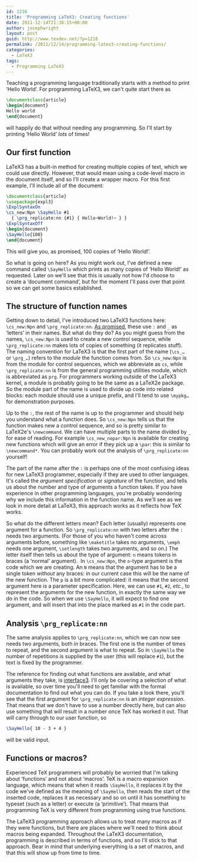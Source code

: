 ```yaml
---
id: 1216
title: 'Programming LaTeX3: Creating functions'
date: 2011-12-14T21:38:15+00:00
author: josephwright
layout: post
guid: http://www.texdev.net/?p=1216
permalink: /2011/12/14/programming-latex3-creating-functions/
categories:
  - LaTeX3
tags:
  - Programming LaTeX3
---
```

Teaching a programming language traditionally starts with a method to print ‘Hello World’. For programming LaTeX3, we can't quite start there as

```latex
\documentclass{article}
\begin{document}
Hello world
\end{document}
```

will happily do that without needing any programming. So I'll start by printing ‘Hello World’ _lots_ of times!

## Our first function

LaTeX3 has a built-in method for creating multiple copies of text, which we could use directly. However, that would mean using a code-level macro in the document itself, and so I'll create a wrapper macro. For this first example, I'll include all of the document:

```latex
\documentclass{article}
\usepackage{expl3}
\ExplSyntaxOn
\cs_new:Npn \SayHello #1
  { \prg_replicate:nn {#1} { Hello~World!~ } }
\ExplSyntaxOff
\begin{document}
\SayHello{100}
\end{document}
```

This will give you, as promised, 100 copies of ‘Hello World!’.

So what is going on here? As you might work out, I've defined a new command called `\SayHello` which prints as many copies of ‘Hello World!’ as requested. Later on we'll see that this is usually not how I'd choose to create a ‘document command’, but for the moment I'll pass over that point so we can get some basics established.

## The structure of function names

Getting down to detail, I've introduced two LaTeX3 functions here: `\cs_new:Npn` and `\prg_replicate:nn`. [As promised](http://www.texdev.net/2011/12/11/programming-latex3-the-programming-environment/), these use `:` and `_` as ‘letters’ in their names. But what do they do? As you might guess from the names, `\cs_new:Npn` is used to create a new control sequence, while `\prg_replicate:nn` makes lots of copies of something (it replicates stuff). The naming convention for LaTeX3 is that the first part of the name (`\cs_…` or `\prg_…`) refers to the _module_ the function comes from. So `\cs_new:Npn` is from the module for control sequences, which we abbreviate as `cs`, while `\prg_replicate:nn` is from the general programming utilities module, which is abbreviated as `prg`. For programmers working outside of the LaTeX3 kernel, a module is probably going to be the same as a LaTeX2e package. So the module part of the name is used to divide up code into related blocks: each module should use a unique prefix, and I'll tend to use `\mypkg…` for demonstration purposes.

Up to the `:`, the rest of the name is up to the programmer and should help you understand what a function does. So `\cs_new:Npn` tells us that the function makes new a control sequence, and so is pretty similar to LaTeX2e's `\newcommand`. We can have multiple parts to the name divided by `_` for ease of reading. For example `\cs_new_nopar:Npn` is available for creating new functions which will give an error if they pick up a `\par`: this is similar to `\newcommand*`. You can probably work out the analysis of `\prg_replicate:nn` yourself!

The part of the name after the `:` is perhaps one of the most confusing ideas for new LaTeX3 programmer, especially if they are used to other languages. It's called the _argument specification_ or _signature_ of the function, and tells us about the number and type of arguments a function takes. If you have experience in other programming languages, you're probably wondering why we include this information in the function name. As we'll see as we look in more detail at LaTeX3, this approach works as it reflects how TeX works.

So what do the different letters mean? Each letter (usually) represents one argument for a function. So `\prg_replicate:nn` with two letters after the `:` needs two arguments. (For those of you who haven't come across arguments before, something like `\maketitle` takes no arguments, `\emph` needs one argument, `\setlength` takes two arguments, and so on.) The letter itself then tells us about the type of argument: `n` means tokens in braces (a ‘normal’ argument).  In `\cs_new:Npn`, the `n`-type argument is the code which we are creating. An `N` means that the argument has to be a single token _without_ any braces: in our current case this will be the name of the new function. The `p` is a bit more complicated: it means that the second argument here is a parameter specification. Here, we can use `#1`, `#2`, _etc._, to represent the arguments for the new function, in exactly the same way we do in the code. So when we use `\SayHello`, it will expect to find one argument, and will insert that into the place marked as `#1` in the code part.

## Analysis `\prg_replicate:nn`

The same analysis applies to `\prg_replicate:nn`, which we can now see needs two arguments, both in braces. The first one is the number of times to repeat, and the second argument is what to repeat. So in `\SayHello` the number of repetitions is supplied by the user (this will replace `#1`), but the text is fixed by the programmer.

The reference for finding out what functions are available, and what arguments they take, is [interface3](http://mirror.ctan.org/macros/latex/contrib/l3kernel/interface3.pdf). I'll only be covering a selection of what is available, so over time you'll need to get familiar with the formal documentation to find out what you can do. If you take a look there, you'll see that the first argument for `\prg_replicate:nn` is an _integer expression_. That means that we don't have to use a number directly here, but can also use something that will result in a number once TeX has worked it out. That will carry through to our user function, so

```latex
\SayHello{ 10 - 3 + 4 }
```

will be valid input.

## Functions or macros?

Experienced TeX programmers will probably be worried that I'm talking about ‘functions’ and not about ‘macros’. TeX is a macro expansion language, which means that when it reads `\SayHello`, it replaces it by the code we've defined as the meaning of `\SayHello`, then reads the start of the inserted code, replaces it as necessary and so on until it has something to typeset (such as a letter) or execute (a ‘primitive’). That means that programming TeX is very different from programming using true functions.

The LaTeX3 programming approach allows us to treat many macros as if they were functions, but there are places where we'll need to think about macros being expanded. Throughout the LaTeX3 documentation, programming is described in terms of functions, and so I'll stick to that approach. Bear in mind that underlying everything is a set of macros, and that this will show up from time to time.
